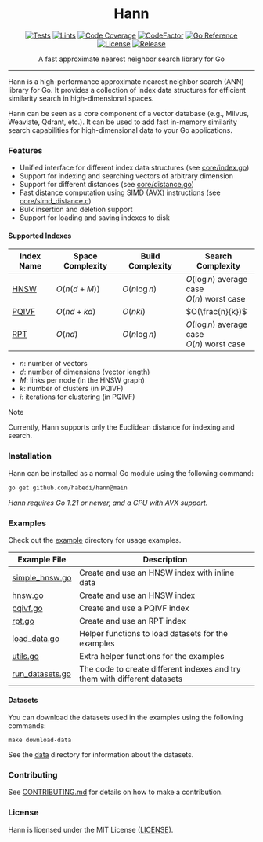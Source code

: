 <div align="center">
<h1>Hann</h1>

[![Tests](https://img.shields.io/github/actions/workflow/status/habedi/hann/tests.yml?label=tests&style=flat&labelColor=282c34&logo=github)](https://github.com/habedi/hann/actions/workflows/tests.yml)
[![Lints](https://img.shields.io/github/actions/workflow/status/habedi/hann/lints.yml?label=lints&style=flat&labelColor=282c34&logo=github)](https://github.com/habedi/hann/actions/workflows/lints.yml)
[![Code Coverage](https://img.shields.io/codecov/c/github/habedi/hann?label=coverage&style=flat&labelColor=282c34&logo=codecov)](https://codecov.io/gh/habedi/hann)
[![CodeFactor](https://img.shields.io/codefactor/grade/github/habedi/hann?label=code%20quality&style=flat&labelColor=282c34&logo=codefactor)](https://www.codefactor.io/repository/github/habedi/hann)
[![Go Reference](https://img.shields.io/badge/reference-docs-3776ab?style=flat&labelColor=282c34&logo=go)](https://pkg.go.dev/github.com/habedi/hann)
[![License](https://img.shields.io/badge/license-MIT-00acc1?label=license&style=flat&labelColor=282c34&logo=open-source-initiative)](LICENSE)
[![Release](https://img.shields.io/github/release/habedi/hann.svg?label=release&style=flat&labelColor=282c34&logo=github&color=f06623)](https://github.com/habedi/hann/releases/latest)

A fast approximate nearest neighbor search library for Go

</div>

---

Hann is a high-performance approximate nearest neighbor search (ANN) library for Go.
It provides a collection of index data structures for efficient similarity search in high-dimensional spaces.

Hann can be seen as a core component of a vector database (e.g., Milvus, Weaviate, Qdrant, etc.).
It can be used to add fast in-memory similarity search capabilities for high-dimensional data to your Go applications.

### Features

- Unified interface for different index data structures (see [core/index.go](core/index.go))
- Support for indexing and searching vectors of arbitrary dimension
- Support for different distances (see [core/distance.go](core/distance.go))
- Fast distance computation using SIMD (AVX) instructions (see [core/simd_distance.c](core/simd_distance.c))
- Bulk insertion and deletion support
- Support for loading and saving indexes to disk

#### Supported Indexes

| Index Name                                            | Space Complexity | Build Complexity | Search Complexity                             |
|-------------------------------------------------------|------------------|------------------|-----------------------------------------------|
| [HNSW](https://arxiv.org/abs/1603.09320)              | $O(n(d + M))$    | $O(n \log n)$    | $O(\log n)$ average case<br>$O(n)$ worst case |
| [PQIVF](https://ieeexplore.ieee.org/document/5432202) | $O(nd + kd)$     | $O(nki)$         | $O(\frac{n}{k})$                              |
| [RPT](https://dl.acm.org/doi/10.1145/1374376.1374452) | $O(nd)$          | $O(n \log n)$    | $O(\log n)$ average case<br>$O(n)$ worst case |

- $n$: number of vectors
- $d$: number of dimensions (vector length)
- $M$: links per node (in the HNSW graph)
- $k$: number of clusters (in PQIVF)
- $i$: iterations for clustering (in PQIVF)

> [!NOTE]
> Currently, Hann supports only the Euclidean distance for indexing and search.

### Installation

Hann can be installed as a normal Go module using the following command:

```bash
go get github.com/habedi/hann@main
```

*Hann requires Go 1.21 or newer, and a CPU with AVX support.*

### Examples

Check out the [example](example) directory for usage examples.

| Example File                                 | Description                                                               |
|----------------------------------------------|---------------------------------------------------------------------------|
| [simple_hnsw.go](example/cmd/simple_hnsw.go) | Create and use an HNSW index with inline data                             |
| [hnsw.go](example/cmd/hnsw.go)               | Create and use an HNSW index                                              |
| [pqivf.go](example/cmd/pqivf.go)             | Create and use a PQIVF index                                              |
| [rpt.go](example/cmd/rpt.go)                 | Create and use an RPT index                                               |
| [load_data.go](example/load_data.go)         | Helper functions to load datasets for the examples                        |
| [utils.go](example/utils.go)                 | Extra helper functions for the examples                                   |
| [run_datasets.go](example/run_dataset.go)    | The code to create different indexes and try them with different datasets |

#### Datasets

You can download the datasets used in the examples using the following commands:

```shell
make download-data
```

See the [data](example/data) directory for information about the datasets.

### Contributing

See [CONTRIBUTING.md](CONTRIBUTING.md) for details on how to make a contribution.

### License

Hann is licensed under the MIT License ([LICENSE](LICENSE)).
